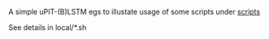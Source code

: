 A simple uPIT-(B)LSTM egs to illustate usage of some scripts under [scripts](../../scripts)

See details in local/*.sh